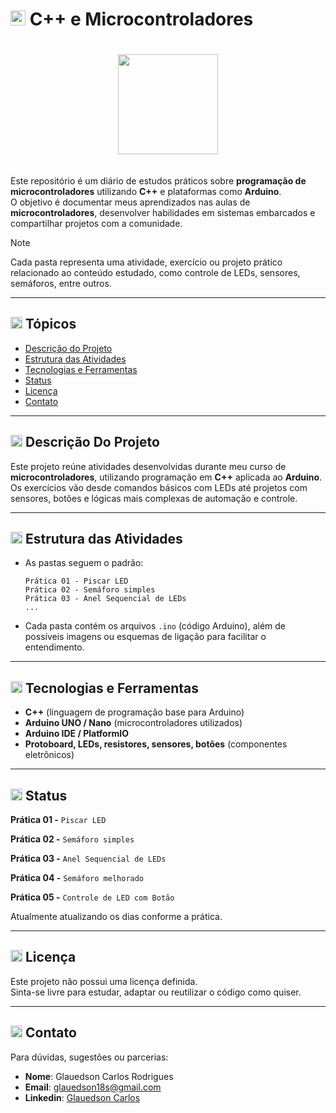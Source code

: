 # <img src="https://upload.wikimedia.org/wikipedia/commons/1/18/ISO_C%2B%2B_Logo.svg" width="24px"> C++ e Microcontroladores

<div align="center" style="padding: 20px 0" >

<img src="https://upload.wikimedia.org/wikipedia/commons/1/18/ISO_C%2B%2B_Logo.svg" width="160px">
</div>

Este repositório é um diário de estudos práticos sobre **programação de microcontroladores** utilizando **C++** e plataformas como **Arduino**.  
O objetivo é documentar meus aprendizados nas aulas de **microcontroladores**, desenvolver habilidades em sistemas embarcados e compartilhar projetos com a comunidade.

> [!NOTE]  
> Cada pasta representa uma atividade, exercício ou projeto prático relacionado ao conteúdo estudado, como controle de LEDs, sensores, semáforos, entre outros.

---

## <img src="https://upload.wikimedia.org/wikipedia/commons/1/18/ISO_C%2B%2B_Logo.svg" width="19px"> Tópicos

- [Descrição do Projeto](#descricao)
- [Estrutura das Atividades](#estrutura)
- [Tecnologias e Ferramentas](#tecnologias)
- [Status](#status)
- [Licença](#licença)
- [Contato](#contato)

---

<h2 id="descricao">
  <img src="https://upload.wikimedia.org/wikipedia/commons/1/18/ISO_C%2B%2B_Logo.svg" width="19px"> Descrição Do Projeto
</h2>

Este projeto reúne atividades desenvolvidas durante meu curso de **microcontroladores**, utilizando programação em **C++** aplicada ao **Arduino**.  
Os exercícios vão desde comandos básicos com LEDs até projetos com sensores, botões e lógicas mais complexas de automação e controle.

---

<h2 id="estrutura">
  <img src="https://upload.wikimedia.org/wikipedia/commons/1/18/ISO_C%2B%2B_Logo.svg" width="19px"> Estrutura das Atividades
</h2> 

- As pastas seguem o padrão:

    ```
    Prática 01 - Piscar LED
    Prática 02 - Semáforo simples
    Prática 03 - Anel Sequencial de LEDs
    ...
    ```

- Cada pasta contém os arquivos `.ino` (código Arduino), além de possíveis imagens ou esquemas de ligação para facilitar o entendimento.

---

<h2 id="tecnologias">
  <img src="https://upload.wikimedia.org/wikipedia/commons/1/18/ISO_C%2B%2B_Logo.svg" width="19px"> Tecnologias e Ferramentas
</h2>

- **C++** (linguagem de programação base para Arduino)
- **Arduino UNO / Nano** (microcontroladores utilizados)
- **Arduino IDE / PlatformIO**
- **Protoboard, LEDs, resistores, sensores, botões** (componentes eletrônicos)

---

<h2 id="status">
  <img src="https://upload.wikimedia.org/wikipedia/commons/1/18/ISO_C%2B%2B_Logo.svg" width="19px"> Status
</h2>

**Prática 01 -** ``Piscar LED``

**Prática 02 -** ``Semáforo simples``

**Prática 03 -** ``Anel Sequencial de LEDs``

**Prática 04 -** ``Semáforo melhorado``

**Prática 05 -** ``Controle de LED com Botão``


Atualmente atualizando os dias conforme a prática.

---

<h2 id="licenca">
  <img src="https://upload.wikimedia.org/wikipedia/commons/1/18/ISO_C%2B%2B_Logo.svg" width="19px"> Licença
</h2>

Este projeto não possui uma licença definida.  
Sinta-se livre para estudar, adaptar ou reutilizar o código como quiser.

---

<h2 id="contato">
  <img src="https://upload.wikimedia.org/wikipedia/commons/1/18/ISO_C%2B%2B_Logo.svg" width="19px"> Contato
</h2>

Para dúvidas, sugestões ou parcerias:

- **Nome**: Glauedson Carlos Rodrigues  
- **Email**: glauedson18s@gmail.com  
- **Linkedin**: [Glauedson Carlos](https://www.linkedin.com/in/glauedson-carlos-89875b258/)
